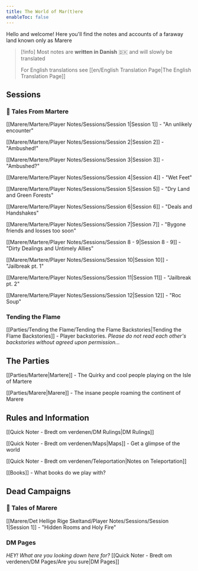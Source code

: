 ```yaml
---
title: The World of Mar(t)ere
enableToc: false
---
```

Hello and welcome!
Here you'll find the notes and accounts of a faraway land known only as Marere

> [!info]
> Most notes are **written in Danish** 🇩🇰 and will slowly be translated
> 
> For English translations see [[en/English Translation Page|The English Translation Page]]
## Sessions
### 🌱 Tales From Martere
[[Marere/Martere/Player Notes/Sessions/Session 1|Session 1]] - "An unlikely encounter"

[[Marere/Martere/Player Notes/Sessions/Session 2|Session 2]] - "Ambushed!"

[[Marere/Martere/Player Notes/Sessions/Session 3|Session 3]] - "Ambushed?"

[[Marere/Martere/Player Notes/Sessions/Session 4|Session 4]] - "Wet Feet"

[[Marere/Martere/Player Notes/Sessions/Session 5|Session 5]] - "Dry Land and Green Forests"

[[Marere/Martere/Player Notes/Sessions/Session 6|Session 6]] - "Deals and Handshakes"

[[Marere/Martere/Player Notes/Sessions/Session 7|Session 7]] - "Bygone friends and losses too soon"

[[Marere/Martere/Player Notes/Sessions/Session 8 - 9|Session 8 - 9]] - "Dirty Dealings and Untimely Allies"

[[Marere/Martere/Player Notes/Sessions/Session 10|Session 10]] - "Jailbreak pt. 1"

[[Marere/Martere/Player Notes/Sessions/Session 11|Session 11]] - "Jailbreak pt. 2"

[[Marere/Martere/Player Notes/Sessions/Session 12|Session 12]] - "Roc Soup"

### Tending the Flame
[[Parties/Tending the Flame/Tending the Flame Backstories|Tending the Flame Backstories]] - Player backstories. 
*Please do not read each other's backstories without agreed upon permission...*

## The Parties
[[Parties/Martere|Martere]] - The Quirky and cool people playing on the Isle of Martere

[[Parties/Marere|Marere]] - The insane people roaming the continent of Marere

## Rules and Information
[[Quick Noter - Bredt om verdenen/DM Rulings|DM Rulings]]

[[Quick Noter - Bredt om verdenen/Maps|Maps]] - Get a glimpse of the world

[[Quick Noter - Bredt om verdenen/Teleportation|Notes on Teleportation]]

[[Books]] - What books do we play with?

## Dead Campaigns
### 🌱 Tales of Marere
[[Marere/Det Hellige Rige Skeltand/Player Notes/Sessions/Session 1|Session 1]] - "Hidden Rooms and Holy Fire"

### DM Pages
*HEY! What are you looking down here for?*
[[Quick Noter - Bredt om verdenen/DM Pages/Are you sure|DM Pages]]

